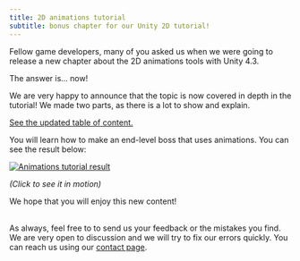 ```yaml
---
title: 2D animations tutorial
subtitle: bonus chapter for our Unity 2D tutorial!
---
```


Fellow game developers, many of you asked us when we were going to release a new chapter about the 2D animations tools with Unity 4.3.

The answer is... now!

We are very happy to announce that the topic is now covered in depth in the tutorial! We made two parts, as there is a lot to show and explain.

[See the updated table of content.](http://pixelnest.io/tutorials/2d-game-unity/table-of-contents/)

You will learn how to make an end-level boss that uses animations. You can see the result below:

[ ![Animations tutorial result](http://pixelnest.io/tutorials/2d-game-unity/animations-2/-img/boss_final.png)](http://pixelnest.io/tutorials/2d-game-unity/animations-2/-img/boss_final.gif)

_(Click to see it in motion)_

We hope that you will enjoy this new content!

<br />As always, feel free to to send us your feedback or the mistakes you find. We are very open to discussion and we will try to fix our errors quickly. You can reach us using our [contact page](/contact).
